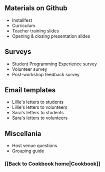 ## Materials on Github
* Installfest
* Curriculum
* Teacher training slides
* Opening & closing presentation slides

## Surveys
* Student Programming Experience survey
* Volunteer survey
* Post-workshop feedback survey

## Email templates
* Lillie's letters to students
* Lillie's letters to volunteers
* Sara's letters to students
* Sara's letters to volunteers

## Miscellania
* Host venue questions
* Grouping guide

### [[Back to Cookbook home|Cookbook]]